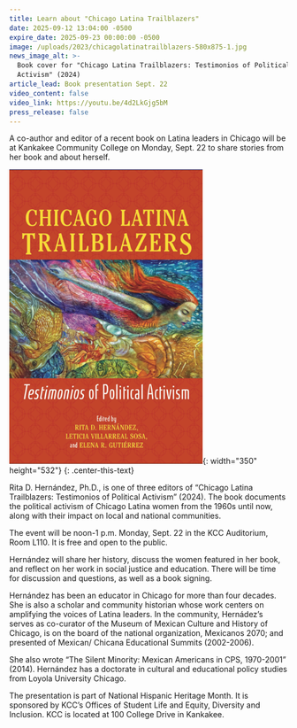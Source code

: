 ```yaml
---
title: Learn about "Chicago Latina Trailblazers"
date: 2025-09-12 13:04:00 -0500
expire_date: 2025-09-23 00:00:00 -0500
image: /uploads/2023/chicagolatinatrailblazers-580x875-1.jpg
news_image_alt: >-
  Book cover for "Chicago Latina Trailblazers: Testimonios of Political
  Activism" (2024)
article_lead: Book presentation Sept. 22
video_content: false
video_link: https://youtu.be/4d2LkGjg5bM
press_release: false
---
```

A co-author and editor of a recent book on Latina leaders in Chicago will be at Kankakee Community College on Monday, Sept. 22 to share stories from her book and about herself.

![Book cover for &quot;Chicago Latina Trailblazers: Testimonios of Political Activism&quot; (2024)](/uploads/2023/chicagolatinatrailblazers-350x532.png "Book cover for &quot;Chicago Latina Trailblazers: Testimonios of Political Activism&quot; &#40;2024&#41;"){: width="350" height="532"}
{: .center-this-text}

Rita D. Hernández, Ph.D., is one of three editors of “Chicago Latina Trailblazers: Testimonios of Political Activism” (2024). The book documents the political activism of Chicago Latina women from the 1960s until now, along with their impact on local and national communities.

The event will be noon-1 p.m. Monday, Sept. 22 in the KCC Auditorium, Room L110. It is free and open to the public.

Hernández will share her history, discuss the women featured in her book, and reflect on her work in social justice and education. There will be time for discussion and questions, as well as a book signing.

Hernández has been an educator in Chicago for more than four decades. She is also a scholar and community historian whose work centers on amplifying the voices of Latina leaders. In the community, Hernádez’s serves as co-curator of the Museum of Mexican Culture and History of Chicago, is on the board of the national organization, Mexicanos 2070; and presented of Mexican/ Chicana Educational Summits (2002-2006).

She also wrote “The Silent Minority: Mexican Americans in CPS, 1970-2001” (2014). Hernández has a doctorate in cultural and educational policy studies from Loyola University Chicago.

The presentation is part of National Hispanic Heritage Month. It is sponsored by KCC’s Offices of Student Life and Equity, Diversity and Inclusion. KCC is located at 100 College Drive in Kankakee.